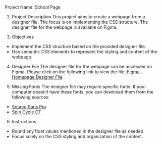 Project Name: School Page

2.  Project Description
This project aims to create a webpage from a designer file. The focus is on implementing the CSS structure. The designer file for the webpage is available on Figma.

3.  Objectives
- Implement the CSS structure based on the provided designer file.
- Use semantic CSS elements to represent the styling and content of the webpage.

4.  Designer File
The designer file for the webpage can be accessed on Figma. Please click on the following link to view the file:
[Figma - Homepage Designer File](https://www.figma.com/file/3OIsS4YodWDYtFN9ctb6fG/Homepage-(Copy)?type=design&node-id=0-1&mode=design&t=ICQ5ly2h0dbErr7z-0)

5.  Missing Fonts
The designer file may require specific fonts. If your computer doesn't have these fonts, you can download them from the following sources:
- [Source Sans Pro](https://example.com/source-sans-pro)
- [Spin Cycle OT](https://example.com/spin-cycle-ot)

6.  Instructions
- Round any float values mentioned in the designer file as needed.
- Focus solely on the CSS styling and organization of the content.
